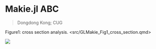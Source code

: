# Makie.jl ABC

> Dongdong Kong; CUG

Figure1: cross section analysis. <src/GLMakie_Fig1_cross_section.qmd>

<!-- ![](images/README/Fig1_cross_section.png) -->
![](images/README/app01.gif)

